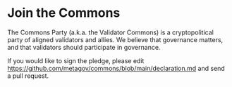 # Join the Commons

The Commons Party (a.k.a. the Validator Commons) is a cryptopolitical party of aligned validators and allies. We believe that governance matters, and that validators should participate in governance.

If you would like to sign the pledge, please edit https://github.com/metagov/commons/blob/main/declaration.md and send a pull request.
